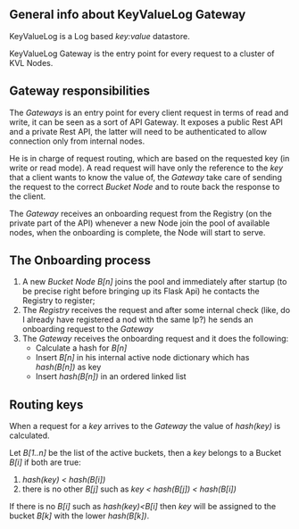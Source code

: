 ## General info about KeyValueLog Gateway
KeyValueLog is a Log based *key:value* datastore.

KeyValueLog Gateway is the entry point for every request to a cluster of KVL Nodes.

## Gateway responsibilities
The *Gateways* is an entry point for every client request in terms of read and write, it can be seen as a sort of API Gateway. It exposes a public Rest API and a private Rest API, the latter will need to be authenticated to allow connection only from internal nodes.

He is in charge of request routing, which are based on the requested key (in write or read mode). A read request will have only the reference to the *key* that a client wants to know the value of, the *Gateway* take care of sending the request to the correct *Bucket Node* and to route back the response to the client.

The *Gateway* receives an onboarding request from the Registry (on the private part of the API) whenever a new Node join the pool of available nodes, when the onboarding is complete, the Node will start to serve.

## The Onboarding process
1. A new *Bucket Node* *B[n]* joins the pool and immediately after startup (to be precise right before bringing up its Flask Api) he contacts the Registry to register;
2. The *Registry* receives the request and after some internal check (like, do I already have registered a nod with the same Ip?) he sends an onboarding request to the *Gateway*
3. The *Gateway* receives the onboarding request and it does the following:
   - Calculate a hash for *B[n]*
   - Insert *B[n]* in his internal active node dictionary which has *hash(B[n])* as key
   - Insert *hash(B[n])* in an ordered linked list

## Routing keys
When a request for a *key* arrives to the *Gateway* the value of *hash(key)* is calculated. 

Let *B[1..n]* be the list of the active buckets, then a *key* belongs to a Bucket *B[i]* if both are true: 
1. *hash(key) < hash(B[i])* 
2. there is no other *B[j]* such as *key < hash(B[j]) < hash(B[i])*

If there is no *B[i]* such as *hash(key)<B[i]* then *key* will be assigned to the bucket *B[k]* with the lower *hash(B[k])*. 